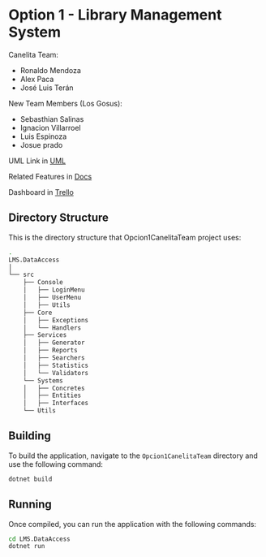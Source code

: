 # Option 1 - Library Management System

Canelita Team:
- Ronaldo Mendoza
- Alex Paca
- José Luis Terán

New Team Members (Los Gosus):
- Sebasthian Salinas
- Ignacion Villarroel
- Luis Espinoza
- Josue prado

UML Link in [UML](https://drive.google.com/file/d/1IVK0H_tIamvZ8Mgc8oWo6c7geZhgwR7q/view?usp=sharing)

Related Features in [Docs](https://docs.google.com/document/d/128JWc0ZBDK4FGLvrfFyhTGEVVu7W1VVpWqkQInYGBoM/edit?usp=sharing)

Dashboard in [Trello](https://trello.com/invite/b/66bfaefd90f57fac8d8a89e2/ATTIe5dc79647cc83c4c1277915c7108c2f8B6931ADF/lms-canelita-team)

## Directory Structure

This is the directory structure that Opcion1CanelitaTeam project uses:

```bash
.
LMS.DataAccess
│
└── src
    ├── Console
    │   ├── LoginMenu
    │   ├── UserMenu
    │   ├── Utils
    ├── Core
    │   ├── Exceptions
    │   └── Handlers
    ├── Services
    │   ├── Generator
    │   ├── Reports
    │   ├── Searchers
    │   ├── Statistics
    │   └── Validators
    └── Systems
    │   ├── Concretes
    │   ├── Entities
    │   ├── Interfaces
    └── Utils
```

## Building

To build the application, navigate to the `Opcion1CanelitaTeam` directory and use the following command:

```bash
dotnet build
```

## Running

Once compiled, you can run the application with the following commands:

```bash
cd LMS.DataAccess
dotnet run
```

